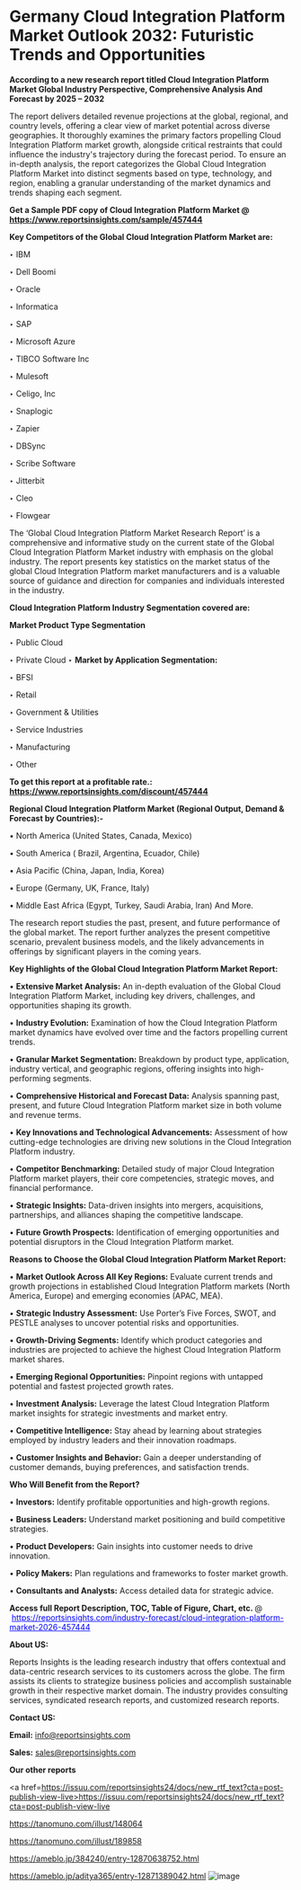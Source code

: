 # Germany Cloud Integration Platform Market Outlook 2032: Futuristic Trends and Opportunities

<strong>According to a new research report titled Cloud Integration Platform Market Global Industry Perspective, Comprehensive Analysis And Forecast by 2025 – 2032</strong>

The report delivers detailed revenue projections at the global, regional, and country levels, offering a clear view of market potential across diverse geographies. It thoroughly examines the primary factors propelling Cloud Integration Platform market growth, alongside critical restraints that could influence the industry's trajectory during the forecast period. To ensure an in-depth analysis, the report categorizes the Global Cloud Integration Platform Market into distinct segments based on type, technology, and region, enabling a granular understanding of the market dynamics and trends shaping each segment.

<strong>Get a Sample PDF copy of Cloud Integration Platform Market </strong><strong>@<a href=https://www.reportsinsights.com/sample/457444 style=color:#0000ff;> https://www.reportsinsights.com/sample/457444</a></strong></font>

<strong>Key Competitors of the Global Cloud Integration Platform Market are:</strong>

‣ IBM

‣ Dell Boomi

‣ Oracle

‣ Informatica

‣ SAP

‣ Microsoft Azure

‣ TIBCO Software Inc

‣ Mulesoft

‣ Celigo, Inc

‣ Snaplogic

‣ Zapier

‣ DBSync

‣ Scribe Software

‣ Jitterbit

‣ Cleo

‣ Flowgear

The ‘Global Cloud Integration Platform Market Research Report’ is a comprehensive and informative study on the current state of the Global Cloud Integration Platform Market industry with emphasis on the global industry. The report presents key statistics on the market status of the global Cloud Integration Platform market manufacturers and is a valuable source of guidance and direction for companies and individuals interested in the industry.

<strong>Cloud Integration Platform Industry Segmentation covered are:</strong>

<strong>Market Product Type Segmentation</strong>

‣ Public Cloud

‣ Private Cloud
‣ 
<strong>Market by Application Segmentation:</strong>

‣ BFSI

‣ Retail

‣ Government & Utilities

‣ Service Industries

‣ Manufacturing

‣ Other

<strong>To get this report at a profitable rate.: <a href=https://www.reportsinsights.com/discount/457444 style=color:#0000ff;>https://www.reportsinsights.com/discount/457444</a></strong></font>

<strong>Regional Cloud Integration Platform Market (Regional Output, Demand &amp; Forecast by Countries):-</strong>

• North America (United States, Canada, Mexico)

• South America ( Brazil, Argentina, Ecuador, Chile)

• Asia Pacific (China, Japan, India, Korea)

• Europe (Germany, UK, France, Italy)

• Middle East Africa (Egypt, Turkey, Saudi Arabia, Iran) And More.

The research report studies the past, present, and future performance of the global market. The report further analyzes the present competitive scenario, prevalent business models, and the likely advancements in offerings by significant players in the coming years.

<strong>Key Highlights of the Global Cloud Integration Platform Market Report:</strong>

• <strong>Extensive Market Analysis:</strong> An in-depth evaluation of the Global Cloud Integration Platform Market, including key drivers, challenges, and opportunities shaping its growth.

• <strong>Industry Evolution:</strong> Examination of how the Cloud Integration Platform market dynamics have evolved over time and the factors propelling current trends.

• <strong>Granular Market Segmentation:</strong> Breakdown by product type, application, industry vertical, and geographic regions, offering insights into high-performing segments.

• <strong>Comprehensive Historical and Forecast Data:</strong> Analysis spanning past, present, and future Cloud Integration Platform market size in both volume and revenue terms.

• <strong>Key Innovations and Technological Advancements:</strong> Assessment of how cutting-edge technologies are driving new solutions in the Cloud Integration Platform industry.

• <strong>Competitor Benchmarking:</strong> Detailed study of major Cloud Integration Platform market players, their core competencies, strategic moves, and financial performance.

• <strong>Strategic Insights:</strong> Data-driven insights into mergers, acquisitions, partnerships, and alliances shaping the competitive landscape.

• <strong>Future Growth Prospects:</strong> Identification of emerging opportunities and potential disruptors in the Cloud Integration Platform market.

<strong>Reasons to Choose the Global Cloud Integration Platform Market Report:</strong>

• <strong>Market Outlook Across All Key Regions:</strong> Evaluate current trends and growth projections in established Cloud Integration Platform markets (North America, Europe) and emerging economies (APAC, MEA).

• <strong>Strategic Industry Assessment:</strong> Use Porter’s Five Forces, SWOT, and PESTLE analyses to uncover potential risks and opportunities.

• <strong>Growth-Driving Segments:</strong> Identify which product categories and industries are projected to achieve the highest Cloud Integration Platform market shares.

• <strong>Emerging Regional Opportunities:</strong> Pinpoint regions with untapped potential and fastest projected growth rates.

• <strong>Investment Analysis:</strong> Leverage the latest Cloud Integration Platform market insights for strategic investments and market entry.

• <strong>Competitive Intelligence:</strong> Stay ahead by learning about strategies employed by industry leaders and their innovation roadmaps.

• <strong>Customer Insights and Behavior:</strong> Gain a deeper understanding of customer demands, buying preferences, and satisfaction trends.

<strong>Who Will Benefit from the Report?</strong>

• <strong>Investors:</strong> Identify profitable opportunities and high-growth regions.

• <strong>Business Leaders:</strong> Understand market positioning and build competitive strategies.

• <strong>Product Developers:</strong> Gain insights into customer needs to drive innovation.

• <strong>Policy Makers:</strong> Plan regulations and frameworks to foster market growth.

• <strong>Consultants and Analysts:</strong> Access detailed data for strategic advice.
</ul>
<strong>Access full Report Description, TOC, Table of Figure, Chart, etc. </strong>@  <a href=https://reportsinsights.com/industry-forecast/cloud-integration-platform-market-2026-457444 style=color:#0000ff;>https://reportsinsights.com/industry-forecast/cloud-integration-platform-market-2026-457444</a></font>

<strong><strong>About US</strong>:</strong>

Reports Insights is the leading research industry that offers contextual and data-centric research services to its customers across the globe. The firm assists its clients to strategize business policies and accomplish sustainable growth in their respective market domain. The industry provides consulting services, syndicated research reports, and customized research reports.

<strong>Contact US:</strong>

<p class=""""><b>Email:</b> <a href=mailto:info@reportsinsights.com>info@reportsinsights.com</a></p>
<p class=""""><b>Sales:</b> <a href=mailto:sales@reportsinsights.com>sales@reportsinsights.com</a></p>

<strong>Our other reports</strong>

<a href=https://issuu.com/reportsinsights24/docs/new_rtf_text?cta=post-publish-view-live>https://issuu.com/reportsinsights24/docs/new_rtf_text?cta=post-publish-view-live</a>

<a href=https://tanomuno.com/illust/148064>https://tanomuno.com/illust/148064</a>

<a href=https://tanomuno.com/illust/189858>https://tanomuno.com/illust/189858</a>

<a href=https://ameblo.jp/384240/entry-12870638752.html>https://ameblo.jp/384240/entry-12870638752.html</a>

<a href=https://ameblo.jp/aditya365/entry-12871389042.html>https://ameblo.jp/aditya365/entry-12871389042.html</a>
![image](https://github.com/user-attachments/assets/08f9b905-2a75-44e6-8124-1e05ec9e0d89)
